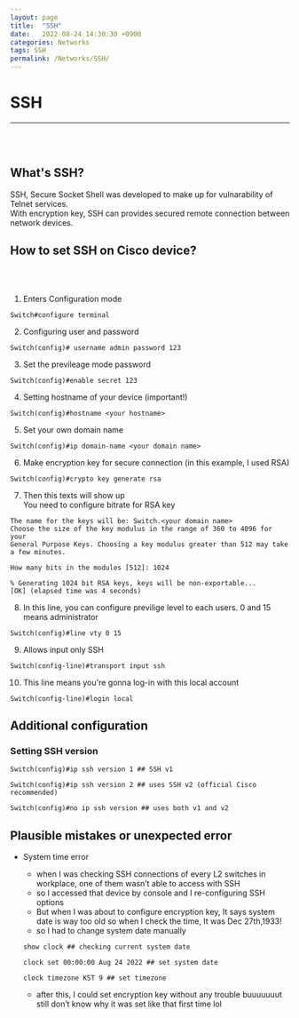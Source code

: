 ```yaml
---
layout: page
title:  "SSH"
date:   2022-08-24 14:30:30 +0900
categories: Networks
tags: SSH
permalink: /Networks/SSH/
---
```

# SSH
---
<br></br>
## What's SSH?

SSH, Secure Socket Shell was developed to make up for vulnarability of Telnet services. \
With encryption key, SSH can provides secured remote connection between network devices.

## How to set SSH on Cisco device?
<br></br>
1. Enters Configuration mode

```
Switch#configure terminal
```


2. Configuring user and password

```
Switch(config)# username admin password 123
```


3. Set the previleage mode password

```
Switch(config)#enable secret 123
```

4. Setting hostname of your device (important!)

```
Switch(config)#hostname <your hostname>
```

5. Set your own domain name

```
Switch(config)#ip domain-name <your domain name>
```

6. Make encryption key for secure connection (in this example, I used RSA)

```
Switch(config)#crypto key generate rsa
```

7. Then this texts will show up \
You need to configure bitrate for RSA key

```
The name for the keys will be: Switch.<your domain name>
Choose the size of the key modulus in the range of 360 to 4096 for your
General Purpose Keys. Choosing a key modulus greater than 512 may take
a few minutes.

How many bits in the modules [512]: 1024

% Generating 1024 bit RSA keys, keys will be non-exportable...
[OK] (elapsed time was 4 seconds)
```

8. In this line, you can configure previlige level to each users. 0 and 15 means administrator

```
Switch(config)#line vty 0 15
```

9. Allows input only SSH

```
Switch(config-line)#transport input ssh
```

10. This line means you're gonna log-in with this local account

```
Switch(config-line)#login local
```

## Additional configuration

### Setting SSH version

```
Switch(config)#ip ssh version 1 ## SSH v1

Switch(config)#ip ssh version 2 ## uses SSH v2 (official Cisco recommended)

Switch(config)#no ip ssh version ## uses both v1 and v2
```

## Plausible mistakes or unexpected error

- System time error
    - when I was checking SSH connections of every L2 switches in workplace, one of them wasn’t able to access with SSH
    - so I accessed that device by console and I re-configuring SSH options
    - But when I was about to configure encryption key, It says system date is way too old so when I check the time, It was Dec 27th,1933!
    - so I had to change system date manually
    
    ```
    show clock ## checking current system date
    
    clock set 00:00:00 Aug 24 2022 ## set system date
    
    clock timezone KST 9 ## set timezone
    ```
    
    - after this, I could set encryption key without any trouble buuuuuuut still don’t know why it was set like that first time lol